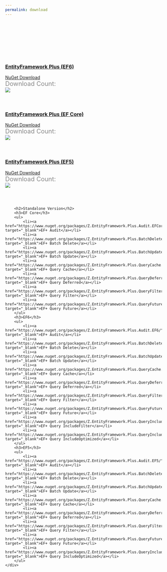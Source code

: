 ```yaml
---
permalink: download
---
```


<div class="page-download-nuget">
	<div class="container">
		<div class="row">
			<div class="col-lg-6">
				<div class="card card-layout-z2 wow slideInLeft">
					<div class="card-header wow slideInDown">
						<h3>
							<a href="https://www.nuget.org/packages/Z.EntityFramework.Plus.EF6/" target="_blank"
									onclick="ga('send', 'event', { eventAction: 'download-ef6'});">
								EntityFramework Plus (EF6)
							</a>
						</h3>						
					</div>
					<div class="card-body wow slideInUp">
						<a class="btn btn-xl btn-z wow zoomIn" role="button" href="https://www.nuget.org/packages/Z.EntityFramework.Plus.EF6/" target="_blank"
								onclick="ga('send', 'event', { eventAction: 'download-ef6'});">
							<i class="fa fa-cloud-download" aria-hidden="true"></i>
							NuGet Download
						</a>
						<div class="download-count-text">Download Count:</div>
						<div class="download-count wow lightSpeedIn">
							<a href="https://www.nuget.org/packages/Z.EntityFramework.Plus.EF6/" target="_blank"
									onclick="ga('send', 'event', { eventAction: 'download-ef6'});">
								<img src="https://zzzprojects.github.io/images/nuget/ef6-full-version-big-d.svg">
							</a>
						</div>
					</div>
				</div>
			</div>
			<div class="col-lg-6">
				<div class="card card-layout-z2 wow slideInRight">
					<div class="card-header wow slideInDown">
						<h3>
							<a href="https://www.nuget.org/packages/Z.EntityFramework.Plus.EFCore/" target="_blank"
									onclick="ga('send', 'event', { eventAction: 'download-efcore'});">
								EntityFramework Plus (EF Core)
							</a>
						</h3>
					</div>
					<div class="card-body wow slideInUp">
						<a class="btn btn-xl btn-z wow zoomIn" role="button" href="https://www.nuget.org/packages/Z.EntityFramework.Plus.EFCore/" target="_blank"
								onclick="ga('send', 'event', { eventAction: 'download-efcore'});">
							<i class="fa fa-cloud-download" aria-hidden="true"></i>
							NuGet Download							
						</a>
						<div class="download-count-text">Download Count:</div>
						<div class="download-count wow lightSpeedIn">
							<a href="https://www.nuget.org/packages/Z.EntityFramework.Plus.EFCore/" target="_blank"
									onclick="ga('send', 'event', { eventAction: 'download-efcore'});">
								<img src="https://zzzprojects.github.io/images/nuget/efcore-full-version-big-d.svg">
							</a>
						</div>
					</div>
				</div>
			</div>
		</div>
		<div class="row">
			<div class="col-lg-6">
				<div class="card card-layout-z2 wow slideInLeft">
					<div class="card-header wow slideInDown">
						<h3>
							<a href="https://www.nuget.org/packages/Z.EntityFramework.Plus.EF5/" target="_blank"
									onclick="ga('send', 'event', { eventAction: 'download-ef5'});">
								EntityFramework Plus (EF5)
							</a>
						</h3>
					</div>
					<div class="card-body wow slideInUp">
						<a class="btn btn-xl btn-z wow zoomIn" role="button" href="https://www.nuget.org/packages/Z.EntityFramework.Plus.EF5/" target="_blank"
								onclick="ga('send', 'event', { eventAction: 'download-ef5'});">
							<i class="fa fa-cloud-download" aria-hidden="true"></i>
							NuGet Download							
						</a>
						<div class="download-count-text">Download Count:</div>
						<div class="download-count wow lightSpeedIn">
							<a href="https://www.nuget.org/packages/Z.EntityFramework.Plus.EF5/" target="_blank"
									onclick="ga('send', 'event', { eventAction: 'download-ef5'});">
								<img src="https://zzzprojects.github.io/images/nuget/ef5-full-version-big-d.svg">
							</a>
						</div>
					</div>
				</div>
			</div>
		</div>
		
		<h2>Standalone Version</h2>
		<h3>EF Core</h3>
		<ul>
			<li><a href="https://www.nuget.org/packages/Z.EntityFramework.Plus.Audit.EFCore/" target="_blank">EF+ Audit</a></li>
			<li><a href="https://www.nuget.org/packages/Z.EntityFramework.Plus.BatchDelete.EFCore/" target="_blank">EF+ Batch Delete</a></li>
			<li><a href="https://www.nuget.org/packages/Z.EntityFramework.Plus.BatchUpdate.EFCore/" target="_blank">EF+ Batch Update</a></li>
			<li><a href="https://www.nuget.org/packages/Z.EntityFramework.Plus.QueryCache.EFCore/" target="_blank">EF+ Query Cache</a></li>
			<li><a href="https://www.nuget.org/packages/Z.EntityFramework.Plus.QueryDeferred.EFCore/" target="_blank">EF+ Query Deferred</a></li>
			<li><a href="https://www.nuget.org/packages/Z.EntityFramework.Plus.QueryFilter.EFCore/" target="_blank">EF+ Query Filter</a></li>
			<li><a href="https://www.nuget.org/packages/Z.EntityFramework.Plus.QueryFuture.EFCore/" target="_blank">EF+ Query Future</a></li>
		</ul>
		<h3>EF6</h3>
		<ul>
			<li><a href="https://www.nuget.org/packages/Z.EntityFramework.Plus.Audit.EF6/" target="_blank">EF+ Audit</a></li>
			<li><a href="https://www.nuget.org/packages/Z.EntityFramework.Plus.BatchDelete.EF6/" target="_blank">EF+ Batch Delete</a></li>
			<li><a href="https://www.nuget.org/packages/Z.EntityFramework.Plus.BatchUpdate.EF6/" target="_blank">EF+ Batch Update</a></li>
			<li><a href="https://www.nuget.org/packages/Z.EntityFramework.Plus.QueryCache.EF6/" target="_blank">EF+ Query Cache</a></li>
			<li><a href="https://www.nuget.org/packages/Z.EntityFramework.Plus.QueryDeferred.EF6/" target="_blank">EF+ Query Deferred</a></li>
			<li><a href="https://www.nuget.org/packages/Z.EntityFramework.Plus.QueryFilter.EF6/" target="_blank">EF+ Query Filter</a></li>
			<li><a href="https://www.nuget.org/packages/Z.EntityFramework.Plus.QueryFuture.EF6/" target="_blank">EF+ Query Future</a></li>
			<li><a href="https://www.nuget.org/packages/Z.EntityFramework.Plus.QueryIncludeFilter.EF6/" target="_blank">EF+ Query IncludeFilter</a></li>
			<li><a href="https://www.nuget.org/packages/Z.EntityFramework.Plus.QueryIncludeOptimized.EF6/" target="_blank">EF+ Query IncludeOptimized</a></li>
		</ul>
		<h3>EF5</h3>
		<ul>
			<li><a href="https://www.nuget.org/packages/Z.EntityFramework.Plus.Audit.EF5/" target="_blank">EF+ Audit</a></li>
			<li><a href="https://www.nuget.org/packages/Z.EntityFramework.Plus.BatchDelete.EF5/" target="_blank">EF+ Batch Delete</a></li>
			<li><a href="https://www.nuget.org/packages/Z.EntityFramework.Plus.BatchUpdate.EF5/" target="_blank">EF+ Batch Update</a></li>
			<li><a href="https://www.nuget.org/packages/Z.EntityFramework.Plus.QueryCache.EF5/" target="_blank">EF+ Query Cache</a></li>
			<li><a href="https://www.nuget.org/packages/Z.EntityFramework.Plus.QueryDeferred.EF5/" target="_blank">EF+ Query Deferred</a></li>
			<li><a href="https://www.nuget.org/packages/Z.EntityFramework.Plus.QueryFilter.EF5/" target="_blank">EF+ Query Filter</a></li>
			<li><a href="https://www.nuget.org/packages/Z.EntityFramework.Plus.QueryFuture.EF5/" target="_blank">EF+ Query Future</a></li>
			<li><a href="https://www.nuget.org/packages/Z.EntityFramework.Plus.QueryIncludeOptimized.EF5/" target="_blank">EF+ Query IncludeOptimized</a></li>
		</ul>
	</div>
</div>


<style>
.page-download-nuget {
	margin-top: 150px;
}
.page-download-nuget .btn-z {
	margin-bottom: 50px;
}
.page-download-nuget .download-count-text {
	color: #888;
	font-size: 1.25rem;
}
.page-download-nuget .row .col-lg-6 {
	margin-bottom: 60px;
}
@media (max-width: 575px) {
	.page-download-nuget .card-layout-z2 img {
		width: 90%;
	}
	.page-download-nuget .btn-z {
		font-size: 1.5rem;
	}
}
</style>